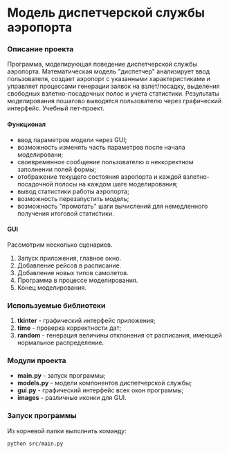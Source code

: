 # Модель диспетчерской службы аэропорта

### Описание проекта
Программа, моделирующая поведение диспетчерской службы аэропорта. Математическая модель "диспетчер" анализирует ввод пользователя, создает аэропорт с указанными характеристиками и управляет процессами генерации заявок на взлет/посадку, выделения свободных взлетно-посадочных полос и учета статистики. Результаты моделирования пошагово выводятся пользователю через графический интерфейс. Учебный пет-проект. 

#### Функционал
- ввод параметров модели через GUI;
- возможность изменять часть параметров после начала моделировани;
- своевременное сообщение пользователю о неккоректном заполнении полей формы;
- отображение текущего состояния аэропорта и каждой взлетно-посадочной полосы на каждом шаге моделирования;
- вывод статистики работы аэропорта;
- возможность перезапустить модель;
- возможность "промотать" шаги вычислений для немедленного получения итоговой статистики.

#### GUI
Рассмотрим несколько сценариев.
1. Запуск приложения, главное окно.
2. Добавление рейсов в расписание.
3. Добавление новых типов самолетов.
4. Программа в процессе моделирования.
5. Конец моделирования.

### Используемые библиотеки
1. **tkinter** - графический интерфейс приложения;
2. **time** - проверка корректности дат;
3. **random** - генерация величины отклонения от расписания, имеющей нормальное распределение.

### Модули проекта
- **main.py** - запуск программы;
- **models.py** - модели компонентов диспетчерской службы;
- **gui.py** - графический интерфейс всех окон программы;
- **images** - различные иконки для GUI.

### Запуск программы
Из корневой папки выполнить команду:

	python src/main.py
